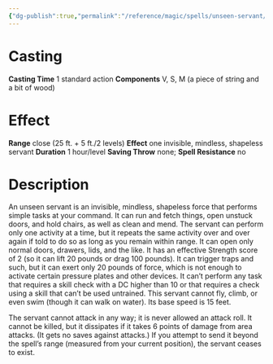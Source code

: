 ```yaml
---
{"dg-publish":true,"permalink":"/reference/magic/spells/unseen-servant/","dgHomeLink":true,"dgPassFrontmatter":false}
---
```



# Casting
**Casting Time** 1 standard action
**Components** V, S, M (a piece of string and a bit of wood)

# Effect
**Range** close (25 ft. + 5 ft./2 levels)
**Effect** one invisible, mindless, shapeless servant
**Duration** 1 hour/level
**Saving Throw** none; **Spell Resistance** no

# Description
An unseen servant is an invisible, mindless, shapeless force that performs simple tasks at your command. It can run and fetch things, open unstuck doors, and hold chairs, as well as clean and mend. The servant can perform only one activity at a time, but it repeats the same activity over and over again if told to do so as long as you remain within range. It can open only normal doors, drawers, lids, and the like. It has an effective Strength score of 2 (so it can lift 20 pounds or drag 100 pounds). It can trigger traps and such, but it can exert only 20 pounds of force, which is not enough to activate certain pressure plates and other devices. It can’t perform any task that requires a skill check with a DC higher than 10 or that requires a check using a skill that can’t be used untrained. This servant cannot fly, climb, or even swim (though it can walk on water). Its base speed is 15 feet.

The servant cannot attack in any way; it is never allowed an attack roll. It cannot be killed, but it dissipates if it takes 6 points of damage from area attacks. (It gets no saves against attacks.) If you attempt to send it beyond the spell’s range (measured from your current position), the servant ceases to exist.